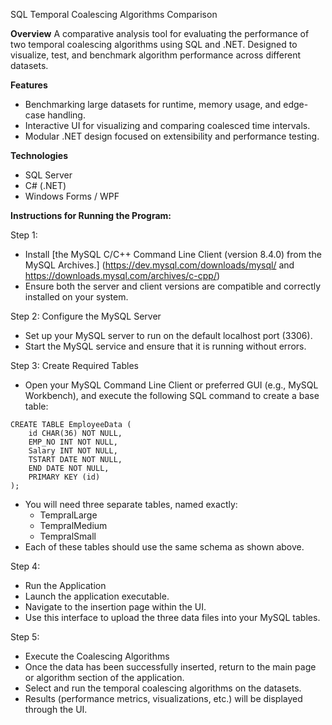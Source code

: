 SQL Temporal Coalescing Algorithms Comparison

**Overview**
A comparative analysis tool for evaluating the performance of two temporal coalescing algorithms using SQL and .NET. Designed to visualize, test, and benchmark algorithm performance across different datasets.

**Features**
- Benchmarking large datasets for runtime, memory usage, and edge-case handling.
- Interactive UI for visualizing and comparing coalesced time intervals.
- Modular .NET design focused on extensibility and performance testing.

**Technologies**
- SQL Server
- C# (.NET)
- Windows Forms / WPF

**Instructions for Running the Program:**

Step 1:
- Install [the MySQL C/C++ Command Line Client (version 8.4.0) from the MySQL Archives.] (https://dev.mysql.com/downloads/mysql/ and https://downloads.mysql.com/archives/c-cpp/)
- Ensure both the server and client versions are compatible and correctly installed on your system.

Step 2: Configure the MySQL Server
- Set up your MySQL server to run on the default localhost port (3306).
- Start the MySQL service and ensure that it is running without errors.

Step 3: Create Required Tables
- Open your MySQL Command Line Client or preferred GUI (e.g., MySQL Workbench), and execute the following SQL command to create a base table:

```
CREATE TABLE EmployeeData (
    id CHAR(36) NOT NULL,
    EMP_NO INT NOT NULL,
    Salary INT NOT NULL,
    TSTART DATE NOT NULL,
    END DATE NOT NULL,
    PRIMARY KEY (id)
);
```

- You will need three separate tables, named exactly:
    - TempralLarge
    - TempralMedium
    - TempralSmall
- Each of these tables should use the same schema as shown above.

Step 4:
- Run the Application
- Launch the application executable.
- Navigate to the insertion page within the UI.
- Use this interface to upload the three data files into your MySQL tables.

Step 5: 
- Execute the Coalescing Algorithms
- Once the data has been successfully inserted, return to the main page or algorithm section of the application.
- Select and run the temporal coalescing algorithms on the datasets.
- Results (performance metrics, visualizations, etc.) will be displayed through the UI.

